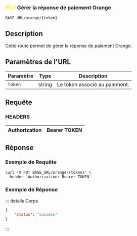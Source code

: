
### <span style="color:yellow">PUT</span> Gérer la réponse de paiement Orange

````
BASE_URL/orange/{token}
````

## Description

Cette route permet de gérer la réponse de paiement Orange.

## Paramètres de l'URL

| Paramètre   | Type   | Description                                  |
| ----------- | ------ | -------------------------------------------- |
| `token`      | string | Le token associé au paiement.                    |

## Requête

### HEADERS

| Authorization | Bearer TOKEN |
| ------------- | ----------- |

## Réponse

### Exemple de Requête

```curl
curl -X PUT BASE_URL/orange/{token}' \
--header 'Authorization: Bearer TOKEN'
```

### Exemple de Réponse

::: details Corps  

```json
{
    "status": "success"
}
```

:::
